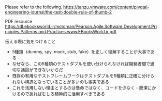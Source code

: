 Please refer to the following.
https://tanzu.vmware.com/content/pivotal-engineering-journal/the-test-double-rule-of-thumb-2

PDF resource
https://dl.ebooksworld.ir/motoman/Pearson.Agile.Software.Development.Principles.Patterns.and.Practices.www.EBooksWorld.ir.pdf

伝える際に気をつけること
* 5種類（dummy, spy, mock, stub, fake）を正しく理解することが大事である
* なぜなら、この5種類のテストダブルを使い分けられなければ開発者間で適切な議論ができないからだ
* 既存の有用なテストフレームワークはテストダブルを5種類に正確に分けられない構造となっていることが多いのも事実である
* これを活用しない理由とするのは懸命ではなく、コードを少なく・簡潔にかけるのであればむしろ積極的に活用すべきである

